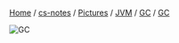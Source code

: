 [Home](https://mengxianbin.github.io) /
[cs-notes](https://mengxianbin.github.io/cs-notes/site) /
[Pictures](https://mengxianbin.github.io/cs-notes/site/Pictures) /
[JVM](https://mengxianbin.github.io/cs-notes/site/Pictures/JVM) /
[GC](https://mengxianbin.github.io/cs-notes/site/Pictures/JVM/GC) /
[GC](https://mengxianbin.github.io/cs-notes/site/Pictures/JVM/GC/GC)

![GC](https://mengxianbin.github.io/cs-notes/./Pictures/JVM/GC/GC.png)